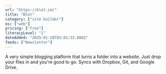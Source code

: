 ```yaml
---
url: "https://blot.im/"
title: "Blot"
category: ["site builder"]
os: ["web"]
pricing: ["free"]
literacyLevel: "1"
dateAdded: "2025-01-28T03:01:22.006Z"
feeds: ["Newsletter"]
---
```


A very simple blogging platform that turns a folder into a website. Just drop your files in and you're good to go. Syncs with Dropbox, Git, and Google Drive.